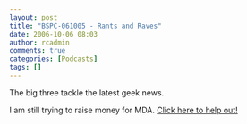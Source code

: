 ```yaml
---
layout: post
title: "BSPC-061005 - Rants and Raves"
date: 2006-10-06 08:03
author: rcadmin
comments: true
categories: [Podcasts]
tags: []
---
```

The big three tackle the latest geek news.

I am still trying to raise money for MDA. <a href="https://www.mdaevent.org/ParticipantInfo.aspx?j=5542c709-92bd-4557-8346-9d6a79a34c11">Click here to help out!</a>

